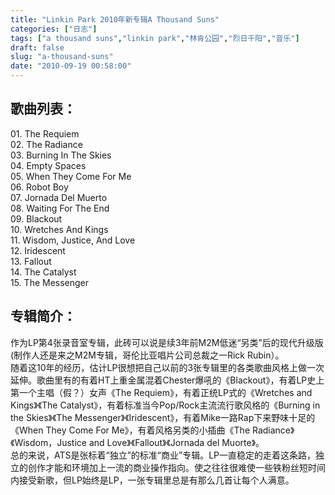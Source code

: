```yaml
---
title: "Linkin Park 2010年新专辑A Thousand Suns"
categories: ["日志"]
tags: ["a thousand suns","linkin park","林肯公园","烈日千阳","音乐"]
draft: false
slug: "a-thousand-suns"
date: "2010-09-19 00:58:00"
---
```


<p>
<h2>歌曲列表：</h2>
</p>
<p>
 01. The Requiem<br />
 02. The Radiance<br />
 03. Burning In The Skies<br />
 04. Empty Spaces<br />
 05. When They Come For Me<br />
 06. Robot Boy<br />
 07. Jornada Del Muerto<br />
 08. Waiting For The End<br />
 09. Blackout<br />
 10. Wretches And Kings<br />
 11. Wisdom, Justice, And Love<br />
 12. Iridescent<br />
 13. Fallout<br />
 14. The Catalyst<br />
 15. The Messenger</p>

<h2>专辑简介：</h2>
<p>
作为LP第4张录音室专辑，此砖可以说是续3年前M2M低迷“另类”后的现代升级版(制作人还是来之M2M专辑，哥伦比亚唱片公司总裁之一Rick Rubin）。<br />
随着这10年的经历，估计LP很想把自己以前的3张专辑里的各类歌曲风格上做一次延伸。歌曲里有的有着HT上重金属混着Chester爆吼的《Blackout》，有着LP史上第一个主唱（假？）女声《The Requiem》，有着正统LP式的《Wretches and Kings》《The Catalyst》，有着标准当今Pop/Rock主流流行歌风格的《Burning in the Skies》《The Messenger》《Iridescent》，有着Mike一路Rap下来野味十足的《When They Come For Me》，有着风格另类的小插曲《The Radiance》《Wisdom，Justice and Love》《Fallout》《Jornada del Muorte》。<br />
总的来说，ATS是张标着“独立”的标准“商业”专辑。LP一直稳定的走着这条路，独立的创作才能和环境加上一流的商业操作指向。使之往往很难使一些铁粉丝短时间内接受新歌，但LP始终是LP，一张专辑里总是有那么几首让每个人满意。</p>
